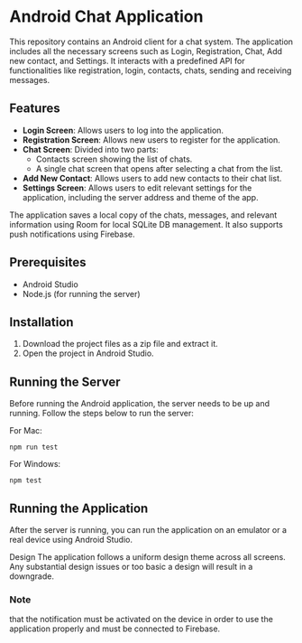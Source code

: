 # Android Chat Application

This repository contains an Android client for a chat system. The application includes all the necessary screens such as Login, Registration, Chat, Add new contact, and Settings. It interacts with a predefined API for functionalities like registration, login, contacts, chats, sending and receiving messages.

## Features

- **Login Screen**: Allows users to log into the application.
- **Registration Screen**: Allows new users to register for the application.
- **Chat Screen**: Divided into two parts:
  - Contacts screen showing the list of chats.
  - A single chat screen that opens after selecting a chat from the list.
- **Add New Contact**: Allows users to add new contacts to their chat list.
- **Settings Screen**: Allows users to edit relevant settings for the application, including the server address and theme of the app.

The application saves a local copy of the chats, messages, and relevant information using Room for local SQLite DB management. It also supports push notifications using Firebase.

## Prerequisites

- Android Studio
- Node.js (for running the server)

## Installation

1. Download the project files as a zip file and extract it.
2. Open the project in Android Studio.

## Running the Server

Before running the Android application, the server needs to be up and running. Follow the steps below to run the server:

For Mac:

```
npm run test
```

For Windows:

```
npm test
```

## Running the Application
After the server is running, you can run the application on an emulator or a real device using Android Studio.

Design
The application follows a uniform design theme across all screens. Any substantial design issues or too basic a design will result in a downgrade.

### Note
that the notification must be activated on the device in order to use the application properly and must be connected to Firebase.
